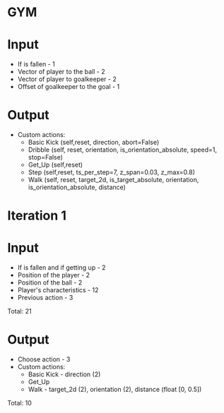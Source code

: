 # GYM


# Input
- If is fallen  - 1
- Vector of player to the ball - 2
- Vector of player to goalkeeper - 2
- Offset of goalkeeper to the goal - 1


# Output
- Custom actions:
    - Basic Kick    (self,reset, direction, abort=False)
    - Dribble       (self, reset, orientation, is_orientation_absolute, speed=1, stop=False)
    - Get_Up        (self,reset)
    - Step          (self,reset, ts_per_step=7, z_span=0.03, z_max=0.8)
    - Walk          (self, reset, target_2d, is_target_absolute, orientation, is_orientation_absolute, distance)



# Iteration 1

# Input
- If is fallen and if getting up - 2
- Position of the player - 2
- Position of the ball - 2
- Player's characteristics - 12
- Previous action - 3

Total: 21

# Output
- Choose action - 3
- Custom actions:
    - Basic Kick - direction (2)
    - Get_Up
    - Walk - target_2d (2), orientation (2), distance (float [0, 0.5])


Total: 10
